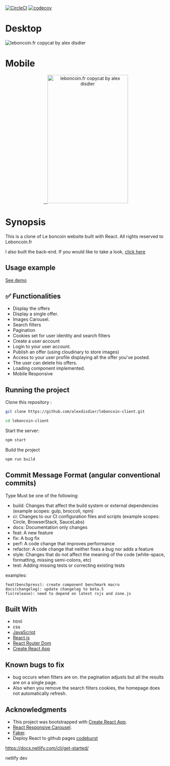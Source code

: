 [![CircleCI](https://circleci.com/gh/alexdisdier/leboncoin-client.svg?style=svg)](https://circleci.com/gh/alexdisdier/leboncoin-client)
[![codecov](https://codecov.io/gh/alexdisdier/leboncoin-client/branch/master/graph/badge.svg)](https://codecov.io/gh/alexdisdier/leboncoin-client)

# Desktop

![leboncoin.fr copycat by alex disdier](/screenshot.gif?raw=true 'Gif leboncoin.fr copycat by alex disdier')

# Mobile

 <p align="center" >
   <a href="https://alexdisdier.github.io/leboncoin-client/">
    <img alt="leboncoin.fr copycat by alex disdier" src="https://res.cloudinary.com/dvrkxmxkw/image/upload/v1552171586/github-screenshot-gif/leboncoin-mobile.gif" width="252" height="401" />
 </a>

# Synopsis

This is a clone of Le boncoin website built with React. All rights reserved to Leboncoin.fr

I also built the back-end. If you would like to take a look, [click here](https://github.com/alexdisdier/leboncoin-api)

## Usage example

[See demo](https://alexdisdier.github.io/leboncoin-client/)

## ✅ Functionalities

- Display the offers
- Display a single offer.
- Images Carousel.
- Search filters
- Pagination
- Cookies set for user identity and search filters
- Create a user account
- Login to your user account.
- Publish an offer (using cloudinary to store images)
- Access to your user profile displaying all the offer you've posted.
- The user can delete his offers.
- Loading component implemented.
- Mobile Responsive

## Running the project

Clone this repository :

```bash
git clone https://github.com/alexdisdier/leboncoin-client.git

cd leboncoin-client
```

Start the server:

```bash
npm start
```

Build the project

```bash
npm run build
```

## Commit Message Format (angular conventional commits)

Type
Must be one of the following:

- build: Changes that affect the build system or external dependencies (example scopes: gulp, broccoli, npm)
- ci: Changes to our CI configuration files and scripts (example scopes: Circle, BrowserStack, SauceLabs)
- docs: Documentation only changes
- feat: A new feature
- fix: A bug fix
- perf: A code change that improves performance
- refactor: A code change that neither fixes a bug nor adds a feature
- style: Changes that do not affect the meaning of the code (white-space, formatting, missing semi-colons, etc)
- test: Adding missing tests or correcting existing tests

examples:

```
feat(benchpress): create component benchmark macro
docs(changelog): update changelog to beta.5
fix(release): need to depend on latest rxjs and zone.js
```

## Built With

- html
- css
- [JavaScript](https://developer.mozilla.org/bm/docs/Web/JavaScript)
- [React.js](https://reactjs.org/docs/hello-world.html)
- [React Router Dom](https://reacttraining.com/react-router/web/guides/quick-start)
- [Create React App](https://facebook.github.io/create-react-app/docs/getting-started)

## Known bugs to fix

- bug occurs when filters are on. the pagination adjusts but all the results are on a single page.
- Also when you remove the search filters cookies, the homepage does not automatically refresh.

## Acknowledgments

- This project was bootstrapped with [Create React App](https://github.com/facebook/create-react-app).
- [React Responsive Carousel](https://www.npmjs.com/package/react-responsive-carousel).
- [Faker](https://www.npmjs.com/package/faker).
- Deploy React to github pages [codeburst](https://codeburst.io/deploy-react-to-github-pages-to-create-an-amazing-website-42d8b09cd4d)

https://docs.netlify.com/cli/get-started/

netlify dev
